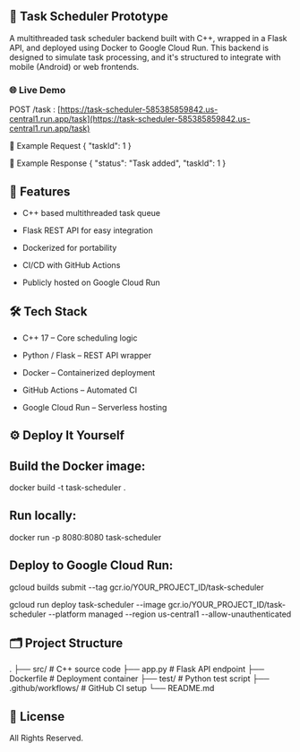  ## 🧠 Task Scheduler Prototype
A multithreaded task scheduler backend built with C++, wrapped in a Flask API, and deployed using Docker to Google Cloud Run.
This backend is designed to simulate task processing, and it's structured to integrate with mobile (Android) or web frontends.

### 🌐 Live Demo
POST /task : [https://task-scheduler-585385859842.us-central1.run.app/task](https://task-scheduler-585385859842.us-central1.run.app/task)

🧪 Example Request
{ "taskId": 1 }

🧾 Example Response
{ "status": "Task added", "taskId": 1 }

🚀 Features
-

- C++ based multithreaded task queue

- Flask REST API for easy integration

- Dockerized for portability

- CI/CD with GitHub Actions

- Publicly hosted on Google Cloud Run

🛠 Tech Stack
-
- C++ 17 – Core scheduling logic

- Python / Flask – REST API wrapper

- Docker – Containerized deployment

- GitHub Actions – Automated CI

- Google Cloud Run – Serverless hosting

⚙️ Deploy It Yourself
-
## Build the Docker image:

docker build -t task-scheduler .

## Run locally:

docker run -p 8080:8080 task-scheduler

Deploy to Google Cloud Run:
-
gcloud builds submit --tag gcr.io/YOUR_PROJECT_ID/task-scheduler

gcloud run deploy task-scheduler --image gcr.io/YOUR_PROJECT_ID/task-scheduler --platform managed --region us-central1 --allow-unauthenticated

🗂 Project Structure
-
.
├── src/                  # C++ source code
├── app.py               # Flask API endpoint
├── Dockerfile           # Deployment container
├── test/                # Python test script
├── .github/workflows/   # GitHub CI setup
└── README.md

## 📄 License
All Rights Reserved.

